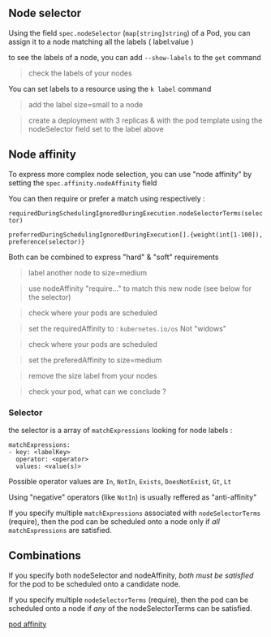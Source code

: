 ## Node selector
Using the field `spec.nodeSelector` (`map[string]string`) of a Pod, you can assign it to a node matching all the labels ( label:value )

to see the labels of a node, you can add `--show-labels` to the `get` command

> check the labels of your nodes

You can set labels to a resource using the `k label` command

> add the label size=small to a node

> create a deployment with 3 replicas & with the pod template using the nodeSelector field set to the label above


## Node affinity
To express more complex node selection, you can use "node affinity" by setting the `spec.affinity.nodeAffinity` field

You can then require or prefer a match using respectively :

`requiredDuringSchedulingIgnoredDuringExecution.nodeSelectorTerms(selector)` 

`preferredDuringSchedulingIgnoredDuringExecution[].{weight(int[1-100]), preference(selector)}`

Both can be combined to express "hard" & "soft" requirements

> label another node to size=medium

> use nodeAffinity "require..." to match this new node (see below for the selector)

> check where your pods are scheduled

> set the requiredAffinity to : `kubernetes.io/os` Not "widows" 

> check where your pods are scheduled

> set the preferedAffinity to size=medium 

> remove the size label from your nodes 

> check your pod, what can we conclude ?

### Selector

the selector is a array of `matchExpressions` looking for node labels :

```
matchExpressions:
- key: <labelKey>
  operator: <operator> 
  values: <value(s)>
```

Possible operator values are `In`, `NotIn`, `Exists`, `DoesNotExist`, `Gt`, `Lt`

Using "negative" operators (like `NotIn`) is usually reffered as "anti-affinity"

If you specify multiple `matchExpressions` associated with `nodeSelectorTerms` (require), then the pod can be scheduled onto a node only if _all_ `matchExpressions` are satisfied.

## Combinations 

If you specify both nodeSelector and nodeAffinity, _both must be satisfied_ for the pod to be scheduled onto a candidate node.

If you specify multiple `nodeSelectorTerms` (require), then the pod can be scheduled onto a node if _any_ of the nodeSelectorTerms can be satisfied.

[pod affinity](pod-affinity.md)
